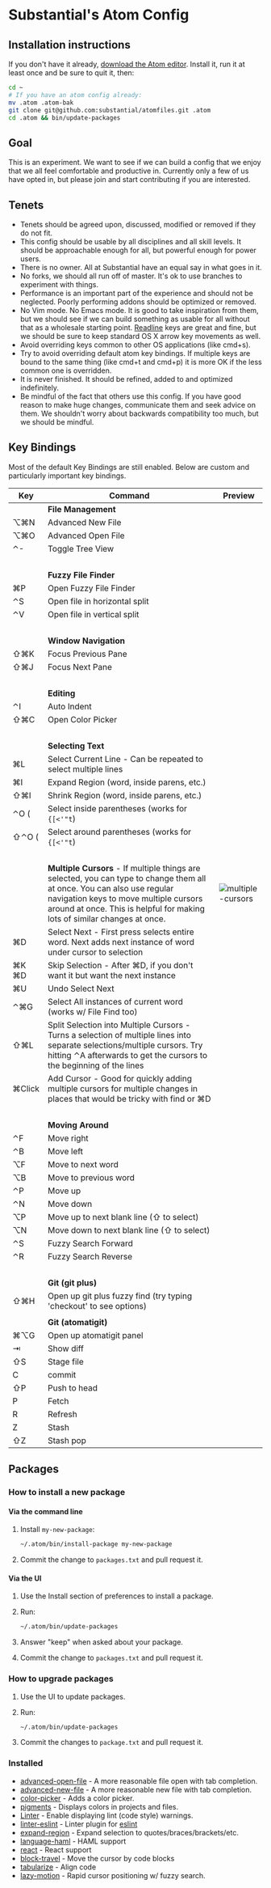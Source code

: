 # Substantial's Atom Config

## Installation instructions

If you don't have it already, [download the Atom editor](https://atom.io/). Install it, run it at least once and be sure to quit it, then:


```bash
cd ~
# If you have an atom config already:
mv .atom .atom-bak
git clone git@github.com:substantial/atomfiles.git .atom
cd .atom && bin/update-packages
```

## Goal

This is an experiment. We want to see if we can build a config that we enjoy that we all feel comfortable and productive in. Currently only a few of us have opted in, but please join and start contributing if you are interested.

## Tenets

* Tenets should be agreed upon, discussed, modified or removed if they do not fit.
* This config should be usable by all disciplines and all skill levels. It should be approachable enough for all, but powerful enough for power users.
* There is no owner. All at Substantial have an equal say in what goes in it.
* No forks, we should all run off of master. It's ok to use branches to experiment with things.
* Performance is an important part of the experience and should not be neglected. Poorly performing addons should be optimized or removed.
* No Vim mode. No Emacs mode. It is good to take inspiration from them, but we should see if we can build something as usable for all without that as a wholesale starting point. [Readline](http://www.catonmat.net/download/readline-emacs-editing-mode-cheat-sheet.pdf) keys are great and fine, but we should be sure to keep standard OS X arrow key movements as well.
* Avoid overriding keys common to other OS applications (like cmd+s).
* Try to avoid overriding default atom key bindings. If multiple keys are bound
  to the same thing (like cmd+t and cmd+p) it is more OK if the less common one
  is overridden.
* It is never finished. It should be refined, added to  and optimized indefinitely.
* Be mindful of the fact that others use this config. If you have good reason to make huge changes, communicate them and seek advice on them. We shouldn't worry about backwards compatibility too much, but we should be mindful.

## Key Bindings

Most of the default Key Bindings are still enabled. Below are custom and particularly important key bindings.

Key                 | Command | Preview
---                 | --- | ---
                    | **File Management** |
&#x2325;&#x2318;N   | Advanced New File |
&#x2325;&#x2318;O   | Advanced Open File |
&#x2303;-           | Toggle Tree View |
&nbsp;              | |
                    | **Fuzzy File Finder** |
&#x2318;P           | Open Fuzzy File Finder |
&#x2303;S           | Open file in horizontal split |
&#x2303;V           | Open file in vertical split |
&nbsp;              | |
                    | **Window Navigation** |
&#x21E7;&#x2318;K   | Focus Previous Pane |
&#x21E7;&#x2318;J   | Focus Next Pane |
&nbsp;              | |
                    | **Editing** |
&#x2303;I           | Auto Indent |
&#x21E7;&#x2318;C   | Open Color Picker |
&nbsp;              | |
                    | **Selecting Text** |
&#x2318;L           | Select Current Line - Can be repeated to select multiple lines |
&#x2318;I           | Expand Region (word, inside parens, etc.) |
&#x21E7;&#x2318;I   | Shrink Region (word, inside parens, etc.) |
&#x2303;O (         | Select inside parentheses (works for `{[<'"t`) |
&#x21E7;&#x2303;O ( | Select around parentheses (works for `{[<'"t`) |
&nbsp;              | |
                    | **Multiple Cursors** - If multiple things are selected, you can type to change them all at once. You can also use regular navigation keys to move multiple cursors around at once. This is helpful for making lots of similar changes at once. | ![multiple-cursors](https://cloud.githubusercontent.com/assets/8588/8748680/117f7748-2c51-11e5-9366-3280cef0222d.gif)
&#x2318;D           | Select Next - First press selects entire word. Next adds next instance of word under cursor to selection |
&#x2318;K &#x2318;D | Skip Selection - After &#x2318;D, if you don't want it but want the next instance |
&#x2318;U           | Undo Select Next |
&#x2303;&#x2318;G   | Select All instances of current word (works w/ File Find too) |
&#x21E7;&#x2318;L   | Split Selection into Multiple Cursors - Turns a selection of multiple lines into separate selections/multiple cursors. Try hitting &#x2303;A afterwards to get the cursors to the beginning of the lines |
&#x2318;Click       | Add Cursor - Good for quickly adding multiple cursors for multiple changes in places that would be tricky with find or &#x2318;D |
&nbsp;              | |
                    | **Moving Around** |
&#x2303;F           | Move right |
&#x2303;B           | Move left |
&#x2325;F           | Move to next word |
&#x2325;B           | Move to previous word |
&#x2303;P           | Move up |
&#x2303;N           | Move down |
&#x2325;P           | Move up to next blank line (&#x21E7; to select) |
&#x2325;N           | Move down to next blank line (&#x21E7; to select) |
&#x2303;S           | Fuzzy Search Forward |
&#x2303;R           | Fuzzy Search Reverse |
&nbsp;              | |
                    | **Git (git plus)** |
&#x21E7;&#x2318;H   | Open up git plus fuzzy find (try typing 'checkout' to see options) |
                    | |
                    | **Git (atomatigit)** |
&#x2318;&#x2325;G   | Open up atomatigit panel |
&#x21E5;            | Show diff |
&#x21E7;S           | Stage file |
C                   | commit |
&#x21E7;P           | Push to head |
P                   | Fetch |
R                   | Refresh |
Z                   | Stash |
&#x21E7;Z           | Stash pop |

<!--
&#x21E7; shift
&#x2325; opt
&#x2318; cmd
&#x2303; ctrl
&#x21E5; tab
-->

## Packages

### How to install a new package

#### Via the command line

1. Install `my-new-package`:

   ```bash
   ~/.atom/bin/install-package my-new-package
   ```
2. Commit the change to `packages.txt` and pull request it.

#### Via the UI

1. Use the Install section of preferences to install a package.
2. Run:

    ```bash
    ~/.atom/bin/update-packages
    ```
3. Answer "keep" when asked about your package.
4. Commit the change to `packages.txt` and pull request it.

### How to upgrade packages

1. Use the UI to update packages.
2. Run:

    ```bash
    ~/.atom/bin/update-packages
    ```
3. Commit the changes to `package.txt` and pull request it.

### Installed

* [advanced-open-file](https://atom.io/packages/advanced-open-file) - A more
  reasonable file open with tab completion.
* [advanced-new-file](https://atom.io/packages/advanced-new-file) - A more
  reasonable new file with tab completion.
* [color-picker](https://atom.io/packages/color-picker) - Adds a color picker.
* [pigments](https://atom.io/packages/pigments) - Displays colors in projects
  and files.
* [Linter](https://atom.io/packages/linter) - Enable displaying lint (code
  style) warnings.
* [linter-eslint](https://atom.io/packages/linter-eslint) - Linter plugin for
  [eslint](https://atom.io/packages/linter-eslint)
* [expand-region](https://atom.io/packages/expand-region) - Expand selection to
  quotes/braces/brackets/etc.
* [language-haml](https://atom.io/packages/language-haml) - HAML support
* [react](https://atom.io/packages/react) - React support
* [block-travel](https://atom.io/packages/block-travel) - Move the cursor by code blocks
* [tabularize](https://atom.io/packages/tabularize) - Align code
* [lazy-motion](https://atom.io/packages/lazy-motion) - Rapid cursor
  positioning w/ fuzzy search.
